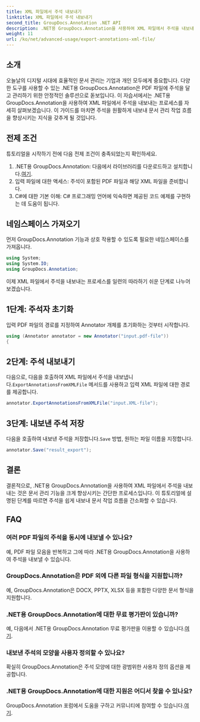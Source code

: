 ```yaml
---
title: XML 파일에서 주석 내보내기
linktitle: XML 파일에서 주석 내보내기
second_title: GroupDocs.Annotation .NET API
description: .NET용 GroupDocs.Annotation을 사용하여 XML 파일에서 주석을 내보내 문서 관리 작업 흐름을 효율적으로 단순화하는 방법을 알아보세요.
weight: 11
url: /ko/net/advanced-usage/export-annotations-xml-file/
---
```

## 소개
오늘날의 디지털 시대에 효율적인 문서 관리는 기업과 개인 모두에게 중요합니다. 다양한 도구를 사용할 수 있는 .NET용 GroupDocs.Annotation은 PDF 파일에 주석을 달고 관리하기 위한 안정적인 솔루션으로 돋보입니다. 이 자습서에서는 .NET용 GroupDocs.Annotation을 사용하여 XML 파일에서 주석을 내보내는 프로세스를 자세히 살펴보겠습니다. 이 가이드를 마치면 주석을 원활하게 내보내 문서 관리 작업 흐름을 향상시키는 지식을 갖추게 될 것입니다.
## 전제 조건
튜토리얼을 시작하기 전에 다음 전제 조건이 충족되었는지 확인하세요.
1.  .NET용 GroupDocs.Annotation: 다음에서 라이브러리를 다운로드하고 설치합니다.[여기](https://releases.groupdocs.com/annotation/net/).
2. 입력 파일에 대한 액세스: 주석이 포함된 PDF 파일과 해당 XML 파일을 준비합니다.
3. C#에 대한 기본 이해: C# 프로그래밍 언어에 익숙하면 제공된 코드 예제를 구현하는 데 도움이 됩니다.

## 네임스페이스 가져오기
먼저 GroupDocs.Annotation 기능과 상호 작용할 수 있도록 필요한 네임스페이스를 가져옵니다.
```csharp
using System;
using System.IO;
using GroupDocs.Annotation;
```

이제 XML 파일에서 주석을 내보내는 프로세스를 일련의 따라하기 쉬운 단계로 나누어 보겠습니다.
## 1단계: 주석자 초기화
입력 PDF 파일의 경로를 지정하여 Annotator 개체를 초기화하는 것부터 시작합니다.
```csharp
using (Annotator annotator = new Annotator("input.pdf-file"))
{
```
## 2단계: 주석 내보내기
 다음으로, 다음을 호출하여 XML 파일에서 주석을 내보냅니다.`ExportAnnotationsFromXMLFile` 메서드를 사용하고 입력 XML 파일에 대한 경로를 제공합니다.
```csharp
annotator.ExportAnnotationsFromXMLFile("input.XML-file");
```
## 3단계: 내보낸 주석 저장
 다음을 호출하여 내보낸 주석을 저장합니다.`Save` 방법, 원하는 파일 이름을 지정합니다.
```csharp
annotator.Save("result_export");
```

## 결론
결론적으로, .NET용 GroupDocs.Annotation을 사용하여 XML 파일에서 주석을 내보내는 것은 문서 관리 기능을 크게 향상시키는 간단한 프로세스입니다. 이 튜토리얼에 설명된 단계를 따르면 주석을 쉽게 내보내 문서 작업 흐름을 간소화할 수 있습니다.
## FAQ
### 여러 PDF 파일의 주석을 동시에 내보낼 수 있나요?
예, PDF 파일 모음을 반복하고 그에 따라 .NET용 GroupDocs.Annotation을 사용하여 주석을 내보낼 수 있습니다.
### GroupDocs.Annotation은 PDF 외에 다른 파일 형식을 지원합니까?
예, GroupDocs.Annotation은 DOCX, PPTX, XLSX 등을 포함한 다양한 문서 형식을 지원합니다.
### .NET용 GroupDocs.Annotation에 대한 무료 평가판이 있습니까?
 예, 다음에서 .NET용 GroupDocs.Annotation 무료 평가판을 이용할 수 있습니다.[여기](https://releases.groupdocs.com/).
### 내보낸 주석의 모양을 사용자 정의할 수 있나요?
확실히 GroupDocs.Annotation은 주석 모양에 대한 광범위한 사용자 정의 옵션을 제공합니다.
### .NET용 GroupDocs.Annotation에 대한 지원은 어디서 찾을 수 있나요?
 GroupDocs.Annotation 포럼에서 도움을 구하고 커뮤니티에 참여할 수 있습니다.[여기](https://forum.groupdocs.com/c/annotation/10).